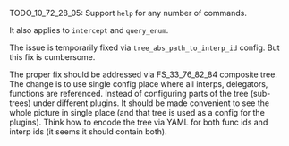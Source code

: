 
TODO_10_72_28_05: Support `help` for any number of commands.

It also applies to `intercept` and `query_enum`.

The issue is temporarily fixed via `tree_abs_path_to_interp_id` config.
But this fix is cumbersome.

The proper fix should be addressed via FS_33_76_82_84 composite tree.
The change is to use single config place where all interps, delegators, functions are referenced.
Instead of configuring parts of the tree (sub-trees) under different plugins.
It should be made convenient to see the whole picture in single place
(and that tree is used as a config for the plugins).
Think how to encode the tree via YAML for both func ids and interp ids (it seems it should contain both).
